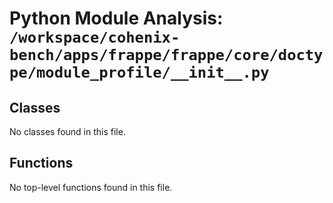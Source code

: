 # Python Module Analysis: `/workspace/cohenix-bench/apps/frappe/frappe/core/doctype/module_profile/__init__.py`

## Classes

No classes found in this file.


## Functions

No top-level functions found in this file.
